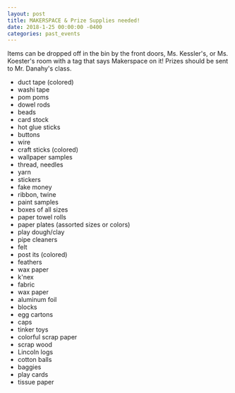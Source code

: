 ```yaml
---
layout: post
title: MAKERSPACE & Prize Supplies needed!
date: 2018-1-25 00:00:00 -0400
categories: past_events
---
```

Items can be dropped off in the bin by the front doors, Ms. Kessler's, or Ms. Koester's room with a tag that says Makerspace on it! Prizes should be sent to Mr. Danahy's class.

* duct tape (colored)
* washi tape
* pom poms
* dowel rods
* beads
* card stock
* hot glue sticks
* buttons
* wire
* craft sticks (colored)
* wallpaper samples
* thread, needles
* yarn
* stickers
* fake money     
* ribbon, twine
* paint samples
* boxes of all sizes
* paper towel rolls
* paper plates (assorted sizes or colors)
* play dough/clay
* pipe cleaners
* felt
* post its (colored)
* feathers
* wax paper
* k'nex
* fabric
* wax paper
* aluminum foil
* blocks
* egg cartons
* caps
* tinker toys
* colorful scrap paper
* scrap wood
* Lincoln logs
* cotton balls
* baggies
* play cards
* tissue paper

